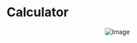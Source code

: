 # Calculator


<p align="center">
    <img src="https://user-images.githubusercontent.com/65923385/179337082-12fe4c0b-9895-4b23-873e-5f47d4b6e6f4.gif" alt="Image" />
</p>
